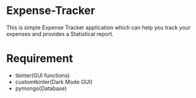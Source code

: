 # Expense-Tracker
This is simple Expense Tracker application which can help you track your expenses and provides a Statistical report.
# Requirement
- tkinter(GUI functions)
- customtkinter(Dark Mode GUI)
- pymongo(Database)
